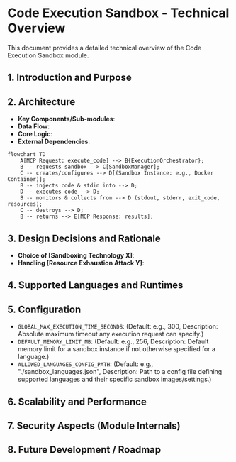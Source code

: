 # Code Execution Sandbox - Technical Overview

This document provides a detailed technical overview of the Code Execution Sandbox module.

## 1. Introduction and Purpose

<!-- TODO: Reiterate the module's core purpose from the main README.md, but with more technical depth. 
What specific problems does this module solve (e.g., secure execution of AI-generated code, running user-provided plugins, testing code snippets)? 
What are its key responsibilities (e.g., isolation, resource limiting, results reporting)? -->

## 2. Architecture

<!-- TODO: Describe the internal architecture of the module. This is CRITICAL for understanding its security.
Detail the chosen sandboxing technology (e.g., Docker, nsjail, Firecracker, gVisor, WebAssembly) and how it's leveraged.
Include a Mermaid diagram showing the flow from request to sandboxed execution and result retrieval. -->

- **Key Components/Sub-modules**: 
  <!-- TODO: Detail the main internal parts and their roles. Examples:
  - `SandboxManager`: Responsible for creating, configuring, and destroying sandbox instances (e.g., Docker containers).
  - `ExecutionOrchestrator`: Takes an `execute_code` MCP request, prepares the code and environment within the sandbox, runs the code, and collects results.
  - `ResourceLimiter`: Enforces CPU, memory, time, and potentially network/filesystem quotas using mechanisms of the chosen sandboxing tech.
  - `LanguageRuntimeProvider`: Manages the language environments within the sandbox (e.g., specific Docker images for Python 3.9, Node.js 18).
  - `ResultCollector`: Gathers stdout, stderr, exit code, and execution metrics from the sandbox.
  - `McpToolImplementations`: Concrete logic for the `execute_code` tool.
  -->
- **Data Flow**: <!-- TODO: Explain how data (code, stdin, language, timeout) flows into the sandbox, how results (stdout, stderr, exit_code, status) are collected and returned. Emphasize isolation boundaries. -->
- **Core Logic**: <!-- TODO: Explain logic for setting up cgroups, namespaces, seccomp filters, or other low-level isolation primitives if not fully abstracted by the chosen sandbox tech. How are language runtimes invoked securely? -->
- **External Dependencies**: <!-- TODO: List specific libraries (e.g., `docker` SDK for Python) or system tools (Docker daemon, `nsjail` binary) it directly relies on. -->

```mermaid
flowchart TD
    A[MCP Request: execute_code] --> B{ExecutionOrchestrator};
    B -- requests sandbox --> C[SandboxManager];
    C -- creates/configures --> D[(Sandbox Instance: e.g., Docker Container)];
    B -- injects code & stdin into --> D;
    D -- executes code --> D;
    B -- monitors & collects from --> D (stdout, stderr, exit_code, resources);
    C -- destroys --> D;
    B -- returns --> E[MCP Response: results];
```
<!-- TODO: Adapt the Mermaid diagram to accurately reflect the chosen sandboxing technology and interaction flow. -->

## 3. Design Decisions and Rationale

<!-- TODO: Explain key design choices, ESPECIALLY THOSE RELATED TO SECURITY. Examples:
- Choice of sandboxing technology (Docker vs. nsjail vs. gVisor etc.) and why (security properties, performance, ease of use, language support).
- Default resource limits and why they were chosen.
- Strategy for network isolation (default deny, specific proxy if allowed).
- Filesystem isolation strategy (ephemeral FS, read-only mounts, temporary writable areas).
- How language runtimes are provisioned and updated securely.
- Handling of potentially malicious code (e.g., fork bombs, infinite loops) through strict resource limits and monitoring.
-->

- **Choice of [Sandboxing Technology X]**: <!-- TODO: Justify selection based on security, performance, and operational criteria. -->
- **Handling [Resource Exhaustion Attack Y]**: <!-- TODO: How does the design mitigate this (e.g., ulimits, cgroups, timeout enforcement)? -->

## 4. Supported Languages and Runtimes

<!-- TODO: List the programming languages and specific versions explicitly supported by the sandbox. 
For each, briefly mention how the runtime environment is provided (e.g., specific Docker image, pre-installed binaries in a base sandbox image). 
Example:
- Python: 3.8 (debian:bullseye-slim base + Python install), 3.9 (python:3.9-slim image)
- JavaScript: Node.js 16.x (node:16-alpine image)
- C++: GCC 10.2 (custom Docker image with build-essential)
-->

## 5. Configuration

<!-- TODO: Detail CRITICAL configuration options related to security and resource management. 
Examples: Global max timeout, max memory, default CPU shares, path to Docker socket (if used), list of allowed language image tags. -->

- `GLOBAL_MAX_EXECUTION_TIME_SECONDS`: (Default: e.g., 300, Description: Absolute maximum timeout any execution request can specify.)
- `DEFAULT_MEMORY_LIMIT_MB`: (Default: e.g., 256, Description: Default memory limit for a sandbox instance if not otherwise specified for a language.)
- `ALLOWED_LANGUAGES_CONFIG_PATH`: (Default: e.g., "./sandbox_languages.json", Description: Path to a config file defining supported languages and their specific sandbox images/settings.)

## 6. Scalability and Performance

<!-- TODO: Discuss how the module handles concurrent execution requests. 
Consider sandbox startup overhead, potential for resource contention on the host, and strategies for pooling or reusing sandbox instances if applicable (though reuse has security implications). -->

## 7. Security Aspects (Module Internals)

<!-- TODO: This section MUST be detailed and specific to the sandbox implementation, supplementing the main SECURITY.md. 
    - **Isolation Guarantees & Limitations**: What does the chosen sandboxing technology protect against, and what are known bypasses or weaknesses to be aware of?
    - **Kernel Attack Surface**: If using containerization, how is the kernel attack surface minimized (e.g., seccomp, AppArmor/SELinux, user namespaces)?
    - **Secure Image/Runtime Management**: How are the language runtime environments (e.g., Docker images) built, scanned for vulnerabilities, and updated?
    - **Data Exfiltration Prevention**: Beyond network policies, are there other measures to prevent code from leaking data?
    - **Side-channel Attacks**: Are any side-channel attacks (e.g., timing, cache) considered, and if so, how?
    - **Logging & Auditing for Security**: What specific events are logged for security auditing purposes related to sandbox operations?
-->

## 8. Future Development / Roadmap

<!-- TODO: Outline potential future enhancements. 
Examples: Support for more languages, finer-grained resource controls, pluggable sandboxing backends, pre-warmed sandbox pools for lower latency. --> 